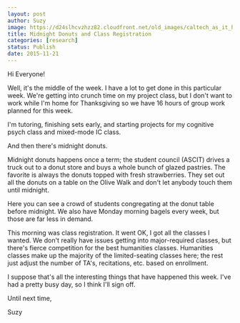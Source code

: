 ```yaml
---
layout: post
author: Suzy
image: https://d24slhcvzhzz82.cloudfront.net/old_images/caltech_as_it_happens/6a0105349b8251970b01b8d1789c0c970c.jpg
title: Midnight Donuts and Class Registration 
categories: [research]
status: Publish
date: 2015-11-21
---
```



Hi Everyone!

Well, it's the middle of the week. I have a lot to get done in this particular week. We're getting into crunch time on my project class, but I don't want to work while I'm home for Thanksgiving so we have 16 hours of group work planned for this week.

I'm tutoring, finishing sets early, and starting projects for my cognitive psych class and mixed-mode IC class.

And then there's midnight donuts.

Midnight donuts happens once a term; the student council (ASCIT) drives a truck out to a donut store and buys a whole bunch of glazed pastries. The favorite is always the donuts topped with fresh strawberries. They set out all the donuts on a table on the Olive Walk and don't let anybody touch them until midnight.

Here you can see a crowd of students congregating at the donut table before midnight. We also have Monday morning bagels every week, but those are far less in demand.

This morning was class registration. It went OK, I got all the classes I wanted. We don't really have issues getting into major-required classes, but there's fierce competition for the best humanities classes. Humanities classes make up the majority of the limited-seating classes here; the rest just adjust the number of TA's, recitations, etc. based on enrollment.

I suppose that's all the interesting things that have happened this week. I've had a pretty busy day, so I think I'll sign off.

Until next time,

Suzy

